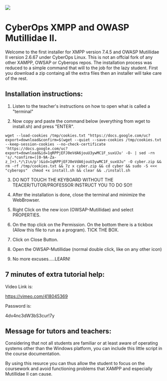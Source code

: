 

![](https://banner2.cleanpng.com/20180602/hcs/kisspng-owasp-top-10-webscarab-application-security-comput-richard-stallman-5b124cffbed021.8893118415279260157816.jpg)


# CyberOps XMPP and OWASP Mutillidae II.


Welcome to the first installer for XMPP version 7.4.5 and OWASP Mutillidae II version 2.6.67 under CyberOps Linux.
This is not an offcial fork of any other XAMPP, OWSAP or Cyberops repos. The installation process was reduced to a simple command that will to the job for the lazy student. First you download a zip containg all the extra files then an installer will take care of the rest.
## Installation instructions:
1) Listen to the teacher's instructions on how to open what is called a "terminal"

2) Now copy and paste the command below (everything from wget to install.sh) and press "ENTER".


`wget --load-cookies /tmp/cookies.txt "https://docs.google.com/uc?export=download&confirm=$(wget --quiet --save-cookies /tmp/cookies.txt --keep-session-cookies --no-check-certificate 'https://docs.google.com/uc?export=download&id=1qRPPjEFJ0eVdA6jouU3ywMC1F_suxUJu' -O- | sed -rn 's/.*confirm=([0-9A-Za-z_]+).*/\1\n/p')&id=1qRPPjEFJ0eVdA6jouU3ywMC1F_suxUJu" -O cyber.zip && rm -rf /tmp/cookies.txt && 7z x cyber.zip && cd cyber && sudo -S <<< "cyberops"  chmod +x install.sh && clear && ./install.sh
`

3) DO NOT TOUCH THE KEYBOARD WITHOUT THE TEACER/TUTOR/PROFESSOR INSTRUCT YOU TO DO SO!!

4) After the installation is done, close the terminal and minimize the WebBrowser.

5) Right Click on the new icon (OWSAP-Mutillidae) and select PROPERTIES.

6) On the ttop click on the Permission. On the bottom there is a tickbox (Allow this file to run as a program). TICK THE BOX.

7) Click on Close Button. 

8) Open the OWSAP-Mutillidae (normal double click, like on any other icon)

9) No more excuses.....LEARN!

## 7 minutes of extra tutorial help:

Video Link is:


https://vimeo.com/418045369


Password is: 

4dv4nc3dW3bS3cur!7y

## Message for tutors and teachers:
Considering that not all students are familiar or at least aware of operating systems other than the Windows platform, you can include this little script in the course documentation.

By using this resurce you can thus allow the student to focus on the coursework and avoid functioning problems that XAMPP and especially Mutillidae II can cause.


